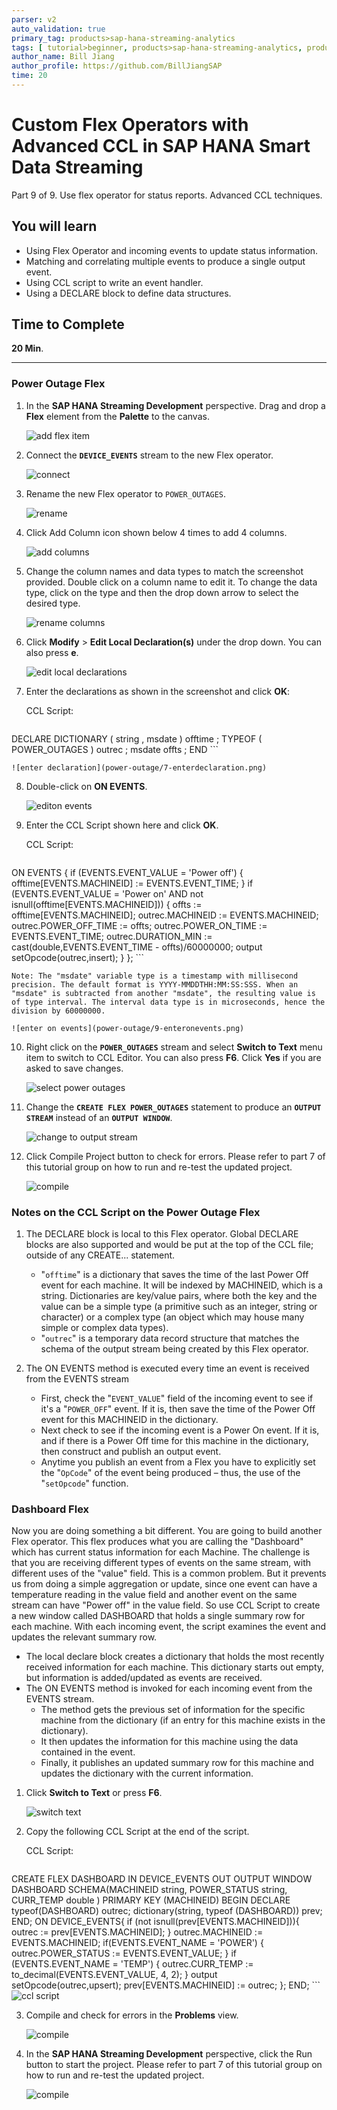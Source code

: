 ```yaml
---
parser: v2
auto_validation: true
primary_tag: products>sap-hana-streaming-analytics
tags: [ tutorial>beginner, products>sap-hana-streaming-analytics, products>sap-hana-studio ]
author_name: Bill Jiang
author_profile: https://github.com/BillJiangSAP
time: 20
---
```


# Custom Flex Operators with Advanced CCL in SAP HANA Smart Data Streaming
<!-- description --> Part 9 of 9. Use flex operator for status reports. Advanced CCL techniques.

## You will learn  
 - Using Flex Operator and incoming events to update status information.
 - Matching and correlating multiple events to produce a single output event.
 - Using CCL script to write an event handler.
 - Using a DECLARE block to define data structures.
## Time to Complete
**20 Min**.

---

### Power Outage Flex
    

1. In the **SAP HANA Streaming Development** perspective. Drag and drop a **Flex** element from the **Palette** to the canvas.

    ![add flex item](power-outage/1-addflexitem.png)

2. Connect the **`DEVICE_EVENTS`** stream to the new Flex operator.

    ![connect](power-outage/2-connect.png)

3. Rename the new Flex operator to `POWER_OUTAGES`.

    ![rename](power-outage/3-rename.png)

4. Click Add Column icon shown below 4 times to add 4 columns.

    ![add columns](power-outage/4-addcolumns.png)

5. Change the column names and data types to match the screenshot provided. Double click on a column name to edit it. To change the data type, click on the type and then the drop down arrow to select the desired type.

    ![rename columns](power-outage/5-renamecolumns.png)

6. Click **Modify** > **Edit Local Declaration(s)** under the drop down. You can also press **e**.

    ![edit local declarations](power-outage/6-editlocaldecleration.png)

7. Enter the declarations as shown in the screenshot and click **OK**:

    CCL Script:
    ```sql
  DECLARE
    DICTIONARY ( string , msdate ) offtime ;
    TYPEOF ( POWER_OUTAGES ) outrec ;
    msdate offts ;
  END
    ```

    ![enter declaration](power-outage/7-enterdeclaration.png)

8. Double-click on **ON EVENTS**.

    ![editon events](power-outage/8-editonevents.png)

9. Enter the CCL Script shown here and click **OK**.

    CCL Script:
    ```sql
  ON EVENTS {
    if (EVENTS.EVENT_VALUE = 'Power off') {
      offtime[EVENTS.MACHINEID] := EVENTS.EVENT_TIME;
    }
    if (EVENTS.EVENT_VALUE = 'Power on' AND not isnull(offtime[EVENTS.MACHINEID])) {
      offts := offtime[EVENTS.MACHINEID];
      outrec.MACHINEID := EVENTS.MACHINEID;
      outrec.POWER_OFF_TIME := offts;
      outrec.POWER_ON_TIME := EVENTS.EVENT_TIME;
      outrec.DURATION_MIN := cast(double,EVENTS.EVENT_TIME - offts)/60000000;
      output setOpcode(outrec,insert);
    }
  };
    ```

    Note: The "msdate" variable type is a timestamp with millisecond precision. The default format is YYYY-MMDDTHH:MM:SS:SSS. When an "msdate" is subtracted from another "msdate", the resulting value is of type interval. The interval data type is in microseconds, hence the division by 60000000.

    ![enter on events](power-outage/9-enteronevents.png)

10. Right click on the **`POWER_OUTAGES`** stream and select **Switch to Text** menu item to switch to CCL Editor. You can also press **F6**. Click **Yes** if you are asked to save changes.

    ![select power outages](power-outage/10-selectpoweroutages.png)

11. Change the **`CREATE FLEX POWER_OUTAGES`** statement to produce an **`OUTPUT STREAM`** instead of an **`OUTPUT WINDOW`**.

    ![change to output stream](power-outage/11-changetooutputstream.png)

12. Click Compile Project button to check for errors. Please refer to part 7 of this tutorial group on how to run and re-test the updated project.

    ![compile](power-outage/12-compile.png)



### Notes on the CCL Script on the Power Outage Flex
    

1. The DECLARE block is local to this Flex operator. Global DECLARE blocks are also supported and would be put at the top of the CCL file; outside of any CREATE... statement.
    - "`offtime`" is a dictionary that saves the time of the last Power Off event for each machine. It will be indexed by MACHINEID, which is a string. Dictionaries are key/value pairs, where both the key and the value can be a simple type (a primitive such as an integer, string or character) or a complex type (an object which may house many simple or complex data types).
    - "`outrec`" is a temporary data record structure that matches the schema of the output stream being created by this Flex operator.

2. The ON EVENTS method is executed every time an event is received from the EVENTS stream
    - First, check the "`EVENT_VALUE`" field of the incoming event to see if it's a "`POWER_OFF`" event. If it is, then save the time of the Power Off event for this MACHINEID in the dictionary.
    - Next check to see if the incoming event is a Power On event. If it is, and if there is a Power Off time for this machine in the dictionary, then construct and publish an output event.
    - Anytime you publish an event from a Flex you have to explicitly set the "`OpCode`" of the event being produced – thus, the use of the "`setOpcode`" function.


### Dashboard Flex
    

Now you are doing something a bit different. You are going to build another Flex operator. This flex produces what you are calling the "Dashboard" which has current status information for each Machine. The challenge is that you are receiving different types of events on the same stream, with different uses of the "value" field. This is a common problem. But it prevents us from doing a simple aggregation or update, since one event can have a temperature reading in the value field and another event on the same stream can have "Power off" in the value field. So use CCL Script to create a new window called DASHBOARD that holds a single summary row for each machine. With each incoming event, the script examines the event and updates the relevant summary row.
 - The local declare block creates a dictionary that holds the most recently received information for each machine. This dictionary starts out empty, but information is added/updated as events are received.
 - The ON EVENTS method is invoked for each incoming event from the EVENTS stream.
    - The method gets the previous set of information for the specific machine from the dictionary (if an entry for this machine exists in the dictionary).
    - It then updates the information for this machine using the data contained in the event.
    - Finally, it publishes an updated summary row for this machine and updates the dictionary with the current information.

1. Click **Switch to Text** or press **F6**.

    ![switch text](dashboard/1-switch-text.png)

2. Copy the following CCL Script at the end of the script.

    CCL Script:
    ```sql
  CREATE FLEX DASHBOARD
  IN DEVICE_EVENTS
  OUT OUTPUT WINDOW DASHBOARD
    SCHEMA(MACHINEID string, POWER_STATUS string, CURR_TEMP double )
    PRIMARY KEY (MACHINEID)
  BEGIN
    DECLARE
    typeof(DASHBOARD) outrec;
    dictionary(string, typeof (DASHBOARD)) prev;
  END;
  ON DEVICE_EVENTS{
    if (not isnull(prev[EVENTS.MACHINEID])){
      outrec := prev[EVENTS.MACHINEID];
    }
    outrec.MACHINEID := EVENTS.MACHINEID;
    if(EVENTS.EVENT_NAME = 'POWER') {
      outrec.POWER_STATUS := EVENTS.EVENT_VALUE;
    }
    if (EVENTS.EVENT_NAME = 'TEMP') {
      outrec.CURR_TEMP := to_decimal(EVENTS.EVENT_VALUE, 4, 2);
    }
    output setOpcode(outrec,upsert);
    prev[EVENTS.MACHINEID] := outrec;
  };
  END;
    ```
    ![ccl script](dashboard/2-ccl-script.png)

3. Compile and check for errors in the **Problems** view.

    ![compile](dashboard/3-compile.png)

4. In the **SAP HANA Streaming Development** perspective, click the Run button to start the project. Please refer to part 7 of this tutorial group on how to run and re-test the updated project.

    ![compile](dashboard/4-run.png)


